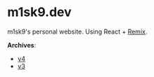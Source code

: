 # m1sk9.dev

m1sk9's personal website. Using React + [Remix](https://remix.run).

**Archives**:

- [v4](https://github.com/m1sk9/portfolio/tree/v4.7.2)
- [v3](https://github.com/m1sk9/portfolio/tree/v3)
